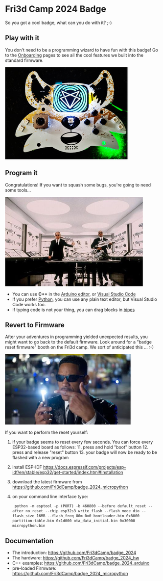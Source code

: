 # Fri3d Camp 2024 Badge

So you got a cool badge, what can you do with it? ;-)

## Play with it

You don't need to be a programming wizard to have fun with this badge!
Go to the [Onboarding](Onboarding) pages to see all the cool features we built into the standard firmware.

![badge image place holder](badge2024.jpg)

## Program it

Congratulations! If you want to squash some bugs, you're going to need some tools...

![Choose your tools](weapons.jpg)

- You can use **C++** in the [Arduino editor](arduino), or [Visual Studio Code](platformio)
- If you prefer [Python](micropython), you can use any plain text editor, but Visual Studio Code works too.
- If typing code is not your thing, you can drag blocks in [bipes](bipes)

## Revert to Firmware

After your adventures in programming yielded unexpected results, you might want to go back to the default firmware.
Look around for a "badge reset firmware" booth on the Fri3d camp. We sort of anticipated this ... :-)

![Rest to Firmware Neuralizer](neuralizer.jpg)


If you want to perform the reset yourself:

1. if your badge seems to reset every few seconds. You can force every ESP32-based board as follows:
    11. press and hold "boot" button
    12. press and release "reset" button
    13. your badge will now be ready to be flashed with a new program
2. install ESP-IDF <https://docs.espressif.com/projects/esp-idf/en/stable/esp32/get-started/index.html#installation>
3. download the latest firmware from <https://github.com/Fri3dCamp/badge_2024_micropython>
4. on your command line interface type:

        python -m esptool -p (PORT) -b 460800 --before default_reset --after no_reset --chip esp32s3 write_flash --flash_mode dio --flash_size 16MB --flash_freq 80m 0x0 bootloader.bin 0x8000 partition-table.bin 0x1d000 ota_data_initial.bin 0x30000 micropython.bin

## Documentation

- The introduction: <https://github.com/Fri3dCamp/badge_2024>
- The hardware: <https://github.com/Fri3dCamp/badge_2024_hw>
- C++ examples: <https://github.com/Fri3dCamp/badge_2024_arduino>
- pre-loaded Firmware: <https://github.com/Fri3dCamp/badge_2024_micropython>
